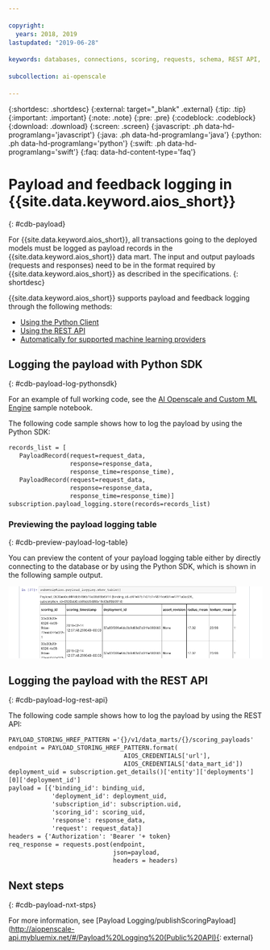 ```yaml
---

copyright:
  years: 2018, 2019
lastupdated: "2019-06-28"

keywords: databases, connections, scoring, requests, schema, REST API, API

subcollection: ai-openscale

---
```


{:shortdesc: .shortdesc}
{:external: target="_blank" .external}
{:tip: .tip}
{:important: .important}
{:note: .note}
{:pre: .pre}
{:codeblock: .codeblock}
{:download: .download}
{:screen: .screen}
{:javascript: .ph data-hd-programlang='javascript'}
{:java: .ph data-hd-programlang='java'}
{:python: .ph data-hd-programlang='python'}
{:swift: .ph data-hd-programlang='swift'}
{:faq: data-hd-content-type='faq'}

# Payload and feedback logging in {{site.data.keyword.aios_short}}
{: #cdb-payload}

For {{site.data.keyword.aios_short}}, all transactions going to the deployed models must be logged as payload records in the {{site.data.keyword.aios_short}} data mart. The input and output payloads (requests and responses) need to be in the format required by {{site.data.keyword.aios_short}} as described in the specifications. 
{: shortdesc}

{{site.data.keyword.aios_short}} supports payload and feedback logging through the following methods:

- [Using the Python Client](/docs/services/ai-openscale?topic=ai-openscale-cdb-payload#cdb-payload-log-pythonsdk)
- [Using the REST API](/docs/services/ai-openscale?topic=ai-openscale-cdb-payload#cdb-payload-log-rest-api)
- [Automatically for supported machine learning providers](/docs/services/ai-openscale?topic=ai-openscale-fmrk-workaround-pyld-lg)

## Logging the payload with Python SDK
{: #cdb-payload-log-pythonsdk}

For an example of full working code, see the [AI Openscale and Custom ML Engine](https://github.com/pmservice/ai-openscale-tutorials/blob/master/notebooks/AI%20OpenScale%20and%20Custom%20ML%20Engine.ipynb) sample notebook.

The following code sample shows how to log the payload by using the Python SDK:

```
records_list = [
   PayloadRecord(request=request_data, 
                 response=response_data,
                 response_time=response_time), 
   PayloadRecord(request=request_data,
                 response=response_data,
                 response_time=response_time)]
subscription.payload_logging.store(records=records_list)
```

### Previewing the payload logging table
{: #cdb-preview-payload-log-table}

You can preview the content of your payload logging table either by directly connecting to the database or by using the Python SDK, which is shown in the following sample output. 

![Python SDK sample output of payload logging table](images/wosntbok.png)


## Logging the payload with the REST API
{: #cdb-payload-log-rest-api}

The following code sample shows how to log the payload by using the REST API:

```
PAYLOAD_STORING_HREF_PATTERN ='{}/v1/data_marts/{}/scoring_payloads'
endpoint = PAYLOAD_STORING_HREF_PATTERN.format(
                                AIOS_CREDENTIALS['url'], 
                                AIOS_CREDENTIALS['data_mart_id'])
deployment_uid = subscription.get_details()['entity']['deployments'][0]['deployment_id']
payload = [{'binding_id': binding_uid, 
            'deployment_id': deployment_uid,
            'subscription_id': subscription.uid,
            'scoring_id': scoring_uid,
            'response': response_data,
            'request': request_data}]
headers = {'Authorization': 'Bearer '+ token}
req_response = requests.post(endpoint, 
                             json=payload,
                             headers = headers)
```



## Next steps
{: #cdb-payload-nxt-stps}

For more information, see [Payload Logging/publishScoringPayload](http://aiopenscale-api.mybluemix.net/#/Payload%20Logging%20(Public%20API){: external}


